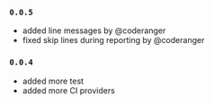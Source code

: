 ### `0.0.5`
- added line messages by @coderanger
- fixed skip lines during reporting by @coderanger

### `0.0.4`
- added more test
- added more CI providers
